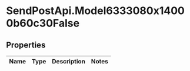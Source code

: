 # SendPostApi.Model6333080x14000b60c30False

## Properties
Name | Type | Description | Notes
------------ | ------------- | ------------- | -------------



